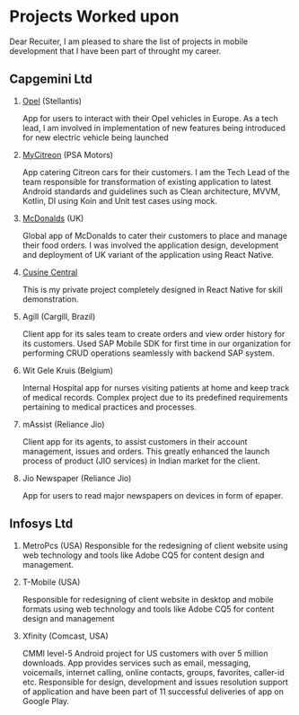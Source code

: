# Projects Worked upon

Dear Recuiter, I am pleased to share the list of projects in mobile development that I have been part of throught my career.

## Capgemini Ltd

1. [Opel](https://play.google.com/store/apps/details?id=com.psa.mym.myopel&hl=en_IN&gl=US) (Stellantis)

	App for users to interact with their Opel vehicles in Europe. As a tech lead, I am involved in implementation of new features being introduced for new electric vehicle being launched

2. [MyCitreon](https://play.google.com/store/apps/details?id=com.psa.mym.mycitroen&hl=en_IN&gl=US) (PSA Motors)

	App catering Citreon cars for their customers. I am the Tech Lead of the team responsible for transformation of existing application to latest Android standards and guidelines such as Clean architecture, MVVM, Kotlin, DI using Koin and Unit test cases using mock.
	
3. [McDonalds](https://play.google.com/store/apps/details?id=com.mcdonalds.app.uk) (UK)

	Global app of McDonalds to cater their customers to place and manage their food orders. I was involved the application design, development and deployment of UK variant of the application using React Native.

4. [Cusine Central](https://github.com/sush562/App/tree/master/Cuisine_Central)

	This is my private project completely designed in React Native for skill demonstration.
	
5. Agill (Cargill, Brazil)

	Client app for its sales team to create orders and view order history for its customers. Used SAP Mobile SDK for first time in our organization for performing CRUD operations seamlessly with backend SAP system.
	
6. Wit Gele Kruis (Belgium)

	Internal Hospital app for nurses visiting patients at home and keep track of medical records. Complex project due to its predefined requirements pertaining to medical practices and processes.
	
7. mAssist (Reliance Jio)

	Client app for its agents, to assist customers in their account management, issues and orders. This greatly enhanced the launch process of product (JIO services) in Indian market for the client.
	
8. Jio Newspaper (Reliance Jio)

	App for users to read major newspapers on devices in form of epaper.
	

## Infosys Ltd

1. MetroPcs (USA)
	Responsible for the redesigning of client website using web technology and tools like Adobe CQ5 for content design and management.

2. T-Mobile (USA)

	Responsible for redesigning of client website in desktop and mobile formats using web technology and tools like Adobe CQ5 for content design and management

3. Xfinity (Comcast, USA)

	CMMI level-5 Android project for US customers with over 5 million downloads. App provides services such as email, messaging, voicemails, internet calling, online contacts, groups, favorites, caller-id etc. Responsible for design, development and issues resolution support of application and have been part of 11 successful deliveries of app on Google Play.